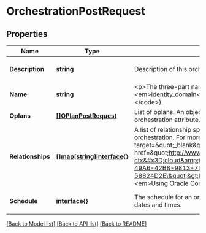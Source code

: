 # OrchestrationPostRequest

## Properties
Name | Type | Description | Notes
------------ | ------------- | ------------- | -------------
**Description** | **string** | Description of this orchestration plan. | [optional] [default to null]
**Name** | **string** | &lt;p&gt;The three-part name of the object (&lt;code&gt;/Compute-&lt;em&gt;identity_domain&lt;/em&gt;/&lt;em&gt;user&lt;/em&gt;/&lt;em&gt;object&lt;/em&gt;&lt;/code&gt;). | [optional] [default to null]
**Oplans** | [**[]OPlanPostRequest**](OPlan-post-request.md) | List of oplans. An object plan, or oplan, is a top-level orchestration attribute. | [default to null]
**Relationships** | [**[]map[string]interface{}**](map.md) | A list of relationship specifications to be satisfied on this orchestration. For more information, see &lt;a target&#x3D;\&quot;_blank\&quot; href&#x3D;\&quot;http://www.oracle.com/pls/topic/lookup?ctx&#x3D;cloud&amp;id&#x3D;STCSG-GUID-1896C799-49A6-42B8-9813-7DE5695267FE__RELATIONSHIPS-58824D2E\&quot;&gt;Relationships Between Object Plans&lt;/a&gt; in &lt;em&gt;Using Oracle Compute Cloud Service (IaaS)&lt;/em&gt; | [optional] [default to null]
**Schedule** | [**interface{}**](interface{}.md) | The schedule for an orchestration consists of the start and stop dates and times. | [optional] [default to null]

[[Back to Model list]](../README.md#documentation-for-models) [[Back to API list]](../README.md#documentation-for-api-endpoints) [[Back to README]](../README.md)


